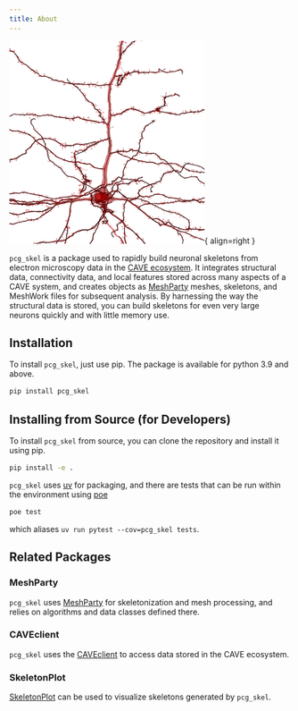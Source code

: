 ```yaml
---
title: About
---
```

![Pyramidal Cell](images/example_skeleton_small.png){ align=right }

`pcg_skel` is a package used to rapidly build neuronal skeletons from electron microscopy data in the [CAVE ecosystem](https://github.com/CAVEconnectome).
It integrates structural data, connectivity data, and local features stored across many aspects of a CAVE system, and creates objects as [MeshParty](https://meshparty.readthedocs.io/en/latest/) meshes, skeletons, and MeshWork files for subsequent analysis.
By harnessing the way the structural data is stored, you can build skeletons for even very large neurons quickly and with little memory use.


## Installation

To install `pcg_skel`, just use pip. The package is available for python 3.9 and above.

```bash
pip install pcg_skel
```

## Installing from Source (for Developers)

To install `pcg_skel` from source, you can clone the repository and install it using pip.

```bash
pip install -e .
```

`pcg_skel` uses [uv](https://docs.astral.sh/uv/) for packaging, and there are tests that can be run within the environment using [poe](https://poethepoet.natn.io)

```bash
poe test
```

which aliases `uv run pytest --cov=pcg_skel tests`.

## Related Packages

### MeshParty

`pcg_skel` uses [MeshParty](https://meshparty.readthedocs.io/en/latest/) for skeletonization and mesh processing, and relies on algorithms and data classes defined there.

### CAVEclient

`pcg_skel` uses the [CAVEclient](https://caveclient.readthedocs.io/en/latest/) to access data stored in the CAVE ecosystem.

### SkeletonPlot

[SkeletonPlot](https://github.com/AllenInstitute/skeleton_plot) can be used to visualize skeletons generated by `pcg_skel`.